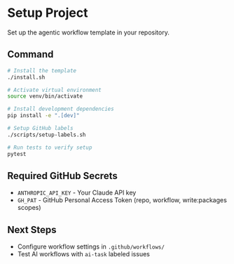 # Setup Project

Set up the agentic workflow template in your repository.

## Command

```bash
# Install the template
./install.sh

# Activate virtual environment
source venv/bin/activate

# Install development dependencies
pip install -e ".[dev]"

# Setup GitHub labels
./scripts/setup-labels.sh

# Run tests to verify setup
pytest
```

## Required GitHub Secrets

- `ANTHROPIC_API_KEY` - Your Claude API key
- `GH_PAT` - GitHub Personal Access Token (repo, workflow, write:packages scopes)

## Next Steps

- Configure workflow settings in `.github/workflows/`
- Test AI workflows with `ai-task` labeled issues
